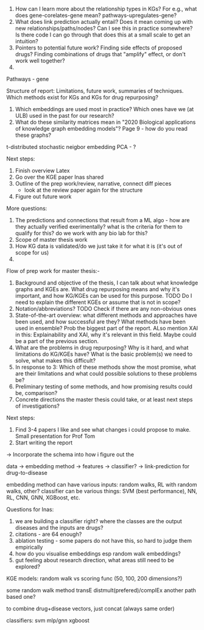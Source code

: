 1. How can I learn more about the relationship types in KGs? For e.g., what does gene-corelates-gene mean? pathways-upregulates-gene?
2. What does link prediction actually entail? Does it mean coming up with new relationships/paths/nodes? Can I see this in practice somewhere? Is there code I can go through that does this at a small scale to get an intuition?
3. Pointers to potential future work? Finding side effects of proposed drugs? Finding combinations of drugs that "amplify" effect, or don't work well together? 
4. 


Pathways - gene 

Structure of report:
Limitations, future work, summaries of techniques. Which methods exist for KGs and KGs for drug repurposing?


1. Which embeddings are used most in practice? Which ones have we (at ULB) used in the past for our research?
2. What do these similarity matrices mean in "2020 Biological applications of knowledge graph embedding models"? Page 9 - how do you read these graphs?


t-distributed stochastic neigbor embedding
PCA - ?

Next steps:
1. Finish overview Latex
2. Go over the KGE paper Inas shared
2. Outline of the prep work/review, narrative, connect diff pieces
    - look at the review paper again for the structure
3. Figure out future work


More questions:
1. The predictions and connections that result from a ML algo - how are they actually verified exerimentally? what is the criteria for them to qualify for this? do we work with any bio lab for this?
2. Scope of master thesis work
3. How KG data is validated/do we just take it for what it is (it's out of scope for us)
4. 


Flow of prep work for master thesis:-
1. Background and objective of the thesis, I can talk about what knowledge graphs and KGEs are. What drug repurposing means and why it's important, and how KG/KGEs can be used for this purpose. TODO Do I need to explain the different KGEs or assume that is not in scope?
2. Notation/abbreviations? TODO Check if there are any non-obvious ones
3. State-of-the-art overview: what different methods and approaches have been used, and how successful are they? What methods have been used in ensemble? Prob the biggest part of the report. ALso mention XAI in this: Explainability and XAI, why it's relevant in this field. Maybe could be a part of the previous section.
4. What are the problems in drug repurposing? Why is it hard, and what limitations do KG/KGEs have? What is the basic problem(s) we need to solve, what makes this difficult? 
5. In response to 3: Which of these methods show the most promise, what are their limitations and what could possible solutions to these problems be?
6. Preliminary testing of some methods, and how promising results could be, comparison?
7. Concrete directions the master thesis could take, or at least next steps of investigations?


Next steps:
1. Find 3-4 papers I like and see what changes i could propose to make. Small presentation for Prof Tom
2. Start writing the report



-> Incorporate the schema into how i figure out the 

data -> embedding method -> features -> classifier? -> link-prediction for drug-to-disease

embedding method can have various inputs: random walks, RL with random walks, other?
classifier can be various things: SVM (best performance), NN, RL, CNN, GNN, XGBoost, etc.


Questions for Inas:
1. we are building a classifier right? where the classes are the output diseases and the inputs are drugs?
2. citations - are 64 enough?
3. ablation testing - some papers do not have this, so hard to judge them empirically
4. how do you visualise embeddings esp random walk embeddings?
5. gut feeling about research direction, what areas still need to be explored?


KGE models:
random walk vs scoring func (50, 100, 200 dimensions?)

some random walk method
transE
distmult(prefered)/complEx
another path based one?

to combine drug+disease vectors, just concat (always same order)



classifiers:
svm
mlp/gnn
xgboost


